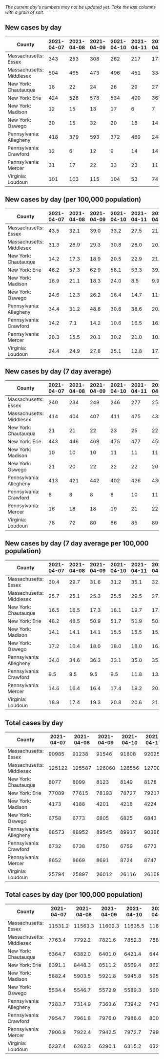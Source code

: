 _The current day's numbers may not be updated yet. Take the last columns with a grain of salt._
## New cases by day

| County | 2021-04-07 | 2021-04-08 | 2021-04-09 | 2021-04-10 | 2021-04-11 | 2021-04-12 | 2021-04-13 |
| --- | --- | --- | --- | --- | --- | --- | --- |
| Massachusetts: Essex | 343 | 253 | 308 | 262 | 217 | 173 |  |
| Massachusetts: Middlesex | 504 | 465 | 473 | 496 | 451 | 334 |  |
| New York: Chautauqua | 18 | 22 | 24 | 26 | 29 | 27 |  |
| New York: Erie | 424 | 526 | 578 | 534 | 490 | 363 |  |
| New York: Madison | 12 | 15 | 13 | 17 | 6 | 7 |  |
| New York: Oswego | 30 | 15 | 32 | 20 | 18 | 14 |  |
| Pennsylvania: Allegheny | 418 | 379 | 593 | 372 | 469 | 248 | 430 |
| Pennsylvania: Crawford | 12 | 6 | 12 | 9 | 14 | 14 | 11 |
| Pennsylvania: Mercer | 31 | 17 | 22 | 33 | 23 | 11 | 25 |
| Virginia: Loudoun | 101 | 103 | 115 | 104 | 53 | 74 | 136 |

## New cases by day (per 100,000 population)

| County | 2021-04-07 | 2021-04-08 | 2021-04-09 | 2021-04-10 | 2021-04-11 | 2021-04-12 | 2021-04-13 |
| --- | --- | --- | --- | --- | --- | --- | --- |
| Massachusetts: Essex | 43.5 | 32.1 | 39.0 | 33.2 | 27.5 | 21.9 |  |
| Massachusetts: Middlesex | 31.3 | 28.9 | 29.3 | 30.8 | 28.0 | 20.7 |  |
| New York: Chautauqua | 14.2 | 17.3 | 18.9 | 20.5 | 22.9 | 21.3 |  |
| New York: Erie | 46.2 | 57.3 | 62.9 | 58.1 | 53.3 | 39.5 |  |
| New York: Madison | 16.9 | 21.1 | 18.3 | 24.0 | 8.5 | 9.9 |  |
| New York: Oswego | 24.6 | 12.3 | 26.2 | 16.4 | 14.7 | 11.5 |  |
| Pennsylvania: Allegheny | 34.4 | 31.2 | 48.8 | 30.6 | 38.6 | 20.4 | 35.4 |
| Pennsylvania: Crawford | 14.2 | 7.1 | 14.2 | 10.6 | 16.5 | 16.5 | 13.0 |
| Pennsylvania: Mercer | 28.3 | 15.5 | 20.1 | 30.2 | 21.0 | 10.1 | 22.8 |
| Virginia: Loudoun | 24.4 | 24.9 | 27.8 | 25.1 | 12.8 | 17.9 | 32.9 |

## New cases by day (7 day average)

| County | 2021-04-07 | 2021-04-08 | 2021-04-09 | 2021-04-10 | 2021-04-11 | 2021-04-12 | 2021-04-13 |
| --- | --- | --- | --- | --- | --- | --- | --- |
| Massachusetts: Essex | 240 | 234 | 249 | 246 | 277 | 254 |  |
| Massachusetts: Middlesex | 414 | 404 | 407 | 411 | 475 | 435 |  |
| New York: Chautauqua | 21 | 21 | 22 | 23 | 25 | 22 |  |
| New York: Erie | 443 | 446 | 468 | 475 | 477 | 459 |  |
| New York: Madison | 10 | 10 | 10 | 11 | 11 | 11 |  |
| New York: Oswego | 21 | 20 | 22 | 22 | 22 | 20 |  |
| Pennsylvania: Allegheny | 413 | 421 | 442 | 402 | 426 | 430 | 416 |
| Pennsylvania: Crawford | 8 | 8 | 8 | 8 | 10 | 11 | 11 |
| Pennsylvania: Mercer | 16 | 18 | 18 | 19 | 21 | 22 | 23 |
| Virginia: Loudoun | 78 | 72 | 80 | 86 | 85 | 89 | 98 |

## New cases by day (7 day average per 100,000 population)

| County | 2021-04-07 | 2021-04-08 | 2021-04-09 | 2021-04-10 | 2021-04-11 | 2021-04-12 | 2021-04-13 |
| --- | --- | --- | --- | --- | --- | --- | --- |
| Massachusetts: Essex | 30.4 | 29.7 | 31.6 | 31.2 | 35.1 | 32.2 |  |
| Massachusetts: Middlesex | 25.7 | 25.1 | 25.3 | 25.5 | 29.5 | 27.0 |  |
| New York: Chautauqua | 16.5 | 16.5 | 17.3 | 18.1 | 19.7 | 17.3 |  |
| New York: Erie | 48.2 | 48.5 | 50.9 | 51.7 | 51.9 | 50.0 |  |
| New York: Madison | 14.1 | 14.1 | 14.1 | 15.5 | 15.5 | 15.5 |  |
| New York: Oswego | 17.2 | 16.4 | 18.0 | 18.0 | 18.0 | 16.4 |  |
| Pennsylvania: Allegheny | 34.0 | 34.6 | 36.3 | 33.1 | 35.0 | 35.4 | 34.2 |
| Pennsylvania: Crawford | 9.5 | 9.5 | 9.5 | 9.5 | 11.8 | 13.0 | 13.0 |
| Pennsylvania: Mercer | 14.6 | 16.4 | 16.4 | 17.4 | 19.2 | 20.1 | 21.0 |
| Virginia: Loudoun | 18.9 | 17.4 | 19.3 | 20.8 | 20.6 | 21.5 | 23.7 |

## Total cases by day

| County | 2021-04-07 | 2021-04-08 | 2021-04-09 | 2021-04-10 | 2021-04-11 | 2021-04-12 | 2021-04-13 |
| --- | --- | --- | --- | --- | --- | --- | --- |
| Massachusetts: Essex | 90985 | 91238 | 91546 | 91808 | 92025 | 92198 |  |
| Massachusetts: Middlesex | 125122 | 125587 | 126060 | 126556 | 127007 | 127341 |  |
| New York: Chautauqua | 8077 | 8099 | 8123 | 8149 | 8178 | 8205 |  |
| New York: Erie | 77089 | 77615 | 78193 | 78727 | 79217 | 79580 |  |
| New York: Madison | 4173 | 4188 | 4201 | 4218 | 4224 | 4231 |  |
| New York: Oswego | 6758 | 6773 | 6805 | 6825 | 6843 | 6857 |  |
| Pennsylvania: Allegheny | 88573 | 88952 | 89545 | 89917 | 90386 | 90634 | 91064 |
| Pennsylvania: Crawford | 6732 | 6738 | 6750 | 6759 | 6773 | 6787 | 6798 |
| Pennsylvania: Mercer | 8652 | 8669 | 8691 | 8724 | 8747 | 8758 | 8783 |
| Virginia: Loudoun | 25794 | 25897 | 26012 | 26116 | 26169 | 26243 | 26379 |

## Total cases by day (per 100,000 population)

| County | 2021-04-07 | 2021-04-08 | 2021-04-09 | 2021-04-10 | 2021-04-11 | 2021-04-12 | 2021-04-13 |
| --- | --- | --- | --- | --- | --- | --- | --- |
| Massachusetts: Essex | 11531.2 | 11563.3 | 11602.3 | 11635.5 | 11663.0 | 11684.9 |  |
| Massachusetts: Middlesex | 7763.4 | 7792.2 | 7821.6 | 7852.3 | 7880.3 | 7901.0 |  |
| New York: Chautauqua | 6364.7 | 6382.0 | 6401.0 | 6421.4 | 6444.3 | 6465.6 |  |
| New York: Erie | 8391.1 | 8448.3 | 8511.2 | 8569.4 | 8622.7 | 8662.2 |  |
| New York: Madison | 5882.4 | 5903.5 | 5921.8 | 5945.8 | 5954.2 | 5964.1 |  |
| New York: Oswego | 5534.4 | 5546.7 | 5572.9 | 5589.3 | 5604.0 | 5615.5 |  |
| Pennsylvania: Allegheny | 7283.7 | 7314.9 | 7363.6 | 7394.2 | 7432.8 | 7453.2 | 7488.5 |
| Pennsylvania: Crawford | 7954.7 | 7961.8 | 7976.0 | 7986.6 | 8003.2 | 8019.7 | 8032.7 |
| Pennsylvania: Mercer | 7906.9 | 7922.4 | 7942.5 | 7972.7 | 7993.7 | 8003.7 | 8026.6 |
| Virginia: Loudoun | 6237.4 | 6262.3 | 6290.1 | 6315.2 | 6328.1 | 6346.0 | 6378.8 |
